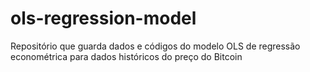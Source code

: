 # ols-regression-model
Repositório que guarda dados e códigos do modelo OLS de regressão econométrica para dados históricos do preço do Bitcoin
